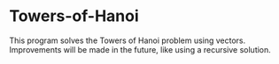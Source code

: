 # Towers-of-Hanoi
This program solves the Towers of Hanoi problem using vectors. Improvements will be made in the future, like using a recursive solution.

## 
